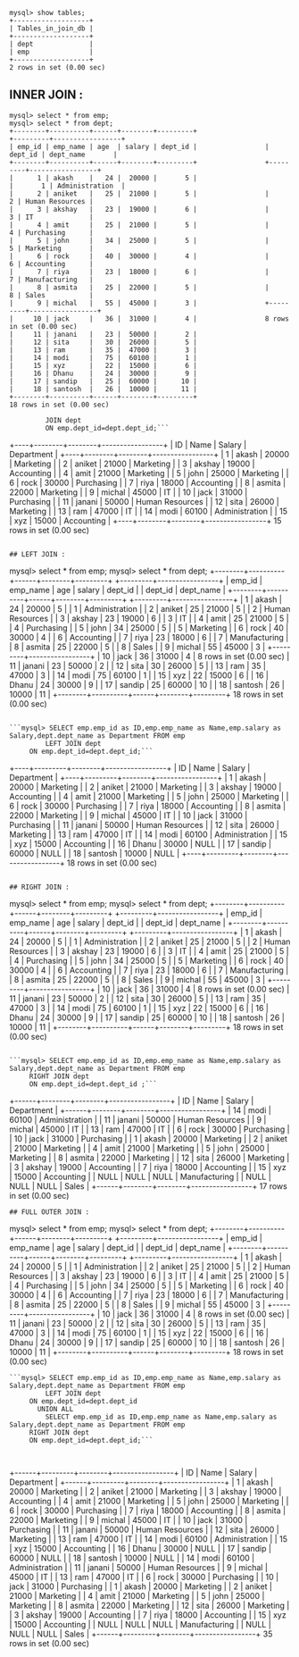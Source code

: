 ```
mysql> show tables;
+-------------------+
| Tables_in_join_db |
+-------------------+
| dept              |
| emp               |
+-------------------+
2 rows in set (0.00 sec)
```

## INNER JOIN :
```
mysql> select * from emp;                                                       mysql> select * from dept;
+--------+----------+------+--------+---------+                                 +---------+-----------------+
| emp_id | emp_name | age  | salary | dept_id |					| dept_id | dept_name       |
+--------+----------+------+--------+---------+					+---------+-----------------+
|      1 | akash    |   24 |  20000 |       5 |                		        |       1 | Administration  |
|      2 | aniket   |   25 |  21000 |       5 |					|       2 | Human Resources |
|      3 | akshay   |   23 |  19000 |       6 |					|       3 | IT              |
|      4 | amit     |   25 |  21000 |       5 |					|       4 | Purchasing      |
|      5 | john     |   34 |  25000 |       5 |					|       5 | Marketing       |
|      6 | rock     |   40 |  30000 |       4 |					|       6 | Accounting      |
|      7 | riya     |   23 |  18000 |       6 |					|       7 | Manufacturing   |
|      8 | asmita   |   25 |  22000 |       5 |					|       8 | Sales           |
|      9 | michal   |   55 |  45000 |       3 |					+---------+-----------------+
|     10 | jack     |   36 |  31000 |       4 |					8 rows in set (0.00 sec)
|     11 | janani   |   23 |  50000 |       2 |
|     12 | sita     |   30 |  26000 |       5 |
|     13 | ram      |   35 |  47000 |       3 |
|     14 | modi     |   75 |  60100 |       1 |
|     15 | xyz      |   22 |  15000 |       6 |
|     16 | Dhanu    |   24 |  30000 |       9 |
|     17 | sandip   |   25 |  60000 |      10 |
|     18 | santosh  |   26 |  10000 |      11 |
+--------+----------+------+--------+---------+
18 rows in set (0.00 sec)
```
```mysql> SELECT emp.emp_id as ID,emp.emp_name as Name,emp.salary as Salary,dept.dept_name as Department FROM emp
         JOIN dept
         ON emp.dept_id=dept.dept_id;```

```	
+----+--------+--------+-----------------+
| ID | Name   | Salary | Department      |
+----+--------+--------+-----------------+
|  1 | akash  |  20000 | Marketing       |
|  2 | aniket |  21000 | Marketing       |
|  3 | akshay |  19000 | Accounting      |
|  4 | amit   |  21000 | Marketing       |
|  5 | john   |  25000 | Marketing       |
|  6 | rock   |  30000 | Purchasing      |
|  7 | riya   |  18000 | Accounting      |
|  8 | asmita |  22000 | Marketing       |
|  9 | michal |  45000 | IT              |
| 10 | jack   |  31000 | Purchasing      |
| 11 | janani |  50000 | Human Resources |
| 12 | sita   |  26000 | Marketing       |
| 13 | ram    |  47000 | IT              |
| 14 | modi   |  60100 | Administration  |
| 15 | xyz    |  15000 | Accounting      |
+----+--------+--------+-----------------+
15 rows in set (0.00 sec)
```

## LEFT JOIN :
```
mysql> select * from emp;                                       		mysql> select * from dept;
+--------+----------+------+--------+---------+                 		+---------+-----------------+
| emp_id | emp_name | age  | salary | dept_id |					| dept_id | dept_name       |
+--------+----------+------+--------+---------+					+---------+-----------------+
|      1 | akash    |   24 |  20000 |       5 |                 		|       1 | Administration  |
|      2 | aniket   |   25 |  21000 |       5 |					|       2 | Human Resources |
|      3 | akshay   |   23 |  19000 |       6 |					|       3 | IT              |
|      4 | amit     |   25 |  21000 |       5 |					|       4 | Purchasing      |
|      5 | john     |   34 |  25000 |       5 |					|       5 | Marketing       |
|      6 | rock     |   40 |  30000 |       4 |					|       6 | Accounting      |
|      7 | riya     |   23 |  18000 |       6 |					|       7 | Manufacturing   |
|      8 | asmita   |   25 |  22000 |       5 |					|       8 | Sales           |
|      9 | michal   |   55 |  45000 |       3 |					+---------+-----------------+
|     10 | jack     |   36 |  31000 |       4 |					8 rows in set (0.00 sec)
|     11 | janani   |   23 |  50000 |       2 |
|     12 | sita     |   30 |  26000 |       5 |
|     13 | ram      |   35 |  47000 |       3 |
|     14 | modi     |   75 |  60100 |       1 |
|     15 | xyz      |   22 |  15000 |       6 |
|     16 | Dhanu    |   24 |  30000 |       9 |
|     17 | sandip   |   25 |  60000 |      10 |
|     18 | santosh  |   26 |  10000 |      11 |
+--------+----------+------+--------+---------+
18 rows in set (0.00 sec)
```

```mysql> SELECT emp.emp_id as ID,emp.emp_name as Name,emp.salary as Salary,dept.dept_name as Department FROM emp 
         LEFT JOIN dept
	 ON emp.dept_id=dept.dept_id;```

```
	
+----+---------+--------+-----------------+
| ID | Name    | Salary | Department      |
+----+---------+--------+-----------------+
|  1 | akash   |  20000 | Marketing       |
|  2 | aniket  |  21000 | Marketing       |
|  3 | akshay  |  19000 | Accounting      |
|  4 | amit    |  21000 | Marketing       |
|  5 | john    |  25000 | Marketing       |
|  6 | rock    |  30000 | Purchasing      |
|  7 | riya    |  18000 | Accounting      |
|  8 | asmita  |  22000 | Marketing       |
|  9 | michal  |  45000 | IT              |
| 10 | jack    |  31000 | Purchasing      |
| 11 | janani  |  50000 | Human Resources |
| 12 | sita    |  26000 | Marketing       |
| 13 | ram     |  47000 | IT              |
| 14 | modi    |  60100 | Administration  |
| 15 | xyz     |  15000 | Accounting      |
| 16 | Dhanu   |  30000 | NULL            |
| 17 | sandip  |  60000 | NULL            |
| 18 | santosh |  10000 | NULL            |
+----+---------+--------+-----------------+
18 rows in set (0.00 sec)

```

## RIGHT JOIN :
```
mysql> select * from emp;							mysql> select * from dept;
+--------+----------+------+--------+---------+                			+---------+-----------------+
| emp_id | emp_name | age  | salary | dept_id |					| dept_id | dept_name       |
+--------+----------+------+--------+---------+					+---------+-----------------+
|      1 | akash    |   24 |  20000 |       5 |                			|       1 | Administration  |
|      2 | aniket   |   25 |  21000 |       5 |					|       2 | Human Resources |
|      3 | akshay   |   23 |  19000 |       6 |					|       3 | IT              |
|      4 | amit     |   25 |  21000 |       5 |					|       4 | Purchasing      |
|      5 | john     |   34 |  25000 |       5 |					|       5 | Marketing       |
|      6 | rock     |   40 |  30000 |       4 |					|       6 | Accounting      |
|      7 | riya     |   23 |  18000 |       6 |					|       7 | Manufacturing   |
|      8 | asmita   |   25 |  22000 |       5 |					|       8 | Sales           |
|      9 | michal   |   55 |  45000 |       3 |					+---------+-----------------+
|     10 | jack     |   36 |  31000 |       4 |					8 rows in set (0.00 sec)
|     11 | janani   |   23 |  50000 |       2 |
|     12 | sita     |   30 |  26000 |       5 |
|     13 | ram      |   35 |  47000 |       3 |
|     14 | modi     |   75 |  60100 |       1 |
|     15 | xyz      |   22 |  15000 |       6 |
|     16 | Dhanu    |   24 |  30000 |       9 |
|     17 | sandip   |   25 |  60000 |      10 |
|     18 | santosh  |   26 |  10000 |      11 |
+--------+----------+------+--------+---------+
18 rows in set (0.00 sec)
```

```mysql> SELECT emp.emp_id as ID,emp.emp_name as Name,emp.salary as Salary,dept.dept_name as Department FROM emp 
	 RIGHT JOIN dept 
	 ON emp.dept_id=dept.dept_id ;```

```	
+------+--------+--------+-----------------+
| ID   | Name   | Salary | Department      |
+------+--------+--------+-----------------+
|   14 | modi   |  60100 | Administration  |
|   11 | janani |  50000 | Human Resources |
|    9 | michal |  45000 | IT              |
|   13 | ram    |  47000 | IT              |
|    6 | rock   |  30000 | Purchasing      |
|   10 | jack   |  31000 | Purchasing      |
|    1 | akash  |  20000 | Marketing       |
|    2 | aniket |  21000 | Marketing       |
|    4 | amit   |  21000 | Marketing       |
|    5 | john   |  25000 | Marketing       |
|    8 | asmita |  22000 | Marketing       |
|   12 | sita   |  26000 | Marketing       |
|    3 | akshay |  19000 | Accounting      |
|    7 | riya   |  18000 | Accounting      |
|   15 | xyz    |  15000 | Accounting      |
| NULL | NULL   |   NULL | Manufacturing   |
| NULL | NULL   |   NULL | Sales           |
+------+--------+--------+-----------------+
17 rows in set (0.00 sec)
```
## FULL OUTER JOIN :
```
mysql> select * from emp;                                       		mysql> select * from dept;
+--------+----------+------+--------+---------+                 		+---------+-----------------+
| emp_id | emp_name | age  | salary | dept_id |					| dept_id | dept_name       |
+--------+----------+------+--------+---------+					+---------+-----------------+
|      1 | akash    |   24 |  20000 |       5 |                 		|       1 | Administration  |
|      2 | aniket   |   25 |  21000 |       5 |					|       2 | Human Resources |
|      3 | akshay   |   23 |  19000 |       6 |					|       3 | IT              |
|      4 | amit     |   25 |  21000 |       5 |					|       4 | Purchasing      |
|      5 | john     |   34 |  25000 |       5 |					|       5 | Marketing       |
|      6 | rock     |   40 |  30000 |       4 |					|       6 | Accounting      |
|      7 | riya     |   23 |  18000 |       6 |					|       7 | Manufacturing   |
|      8 | asmita   |   25 |  22000 |       5 |					|       8 | Sales           |
|      9 | michal   |   55 |  45000 |       3 |					+---------+-----------------+
|     10 | jack     |   36 |  31000 |       4 |					8 rows in set (0.00 sec)
|     11 | janani   |   23 |  50000 |       2 |
|     12 | sita     |   30 |  26000 |       5 |
|     13 | ram      |   35 |  47000 |       3 |
|     14 | modi     |   75 |  60100 |       1 |
|     15 | xyz      |   22 |  15000 |       6 |
|     16 | Dhanu    |   24 |  30000 |       9 |
|     17 | sandip   |   25 |  60000 |      10 |
|     18 | santosh  |   26 |  10000 |      11 |
+--------+----------+------+--------+---------+
18 rows in set (0.00 sec)
```
```mysql> SELECT emp.emp_id as ID,emp.emp_name as Name,emp.salary as Salary,dept.dept_name as Department FROM emp
         LEFT JOIN dept 
	 ON emp.dept_id=dept.dept_id
       UNION ALL
         SELECT emp.emp_id as ID,emp.emp_name as Name,emp.salary as Salary,dept.dept_name as Department FROM emp
	 RIGHT JOIN dept 
	 ON emp.dept_id=dept.dept_id;```
	 
	
```	
+------+---------+--------+-----------------+
| ID   | Name    | Salary | Department      |
+------+---------+--------+-----------------+
|    1 | akash   |  20000 | Marketing       |
|    2 | aniket  |  21000 | Marketing       |
|    3 | akshay  |  19000 | Accounting      |
|    4 | amit    |  21000 | Marketing       |
|    5 | john    |  25000 | Marketing       |
|    6 | rock    |  30000 | Purchasing      |
|    7 | riya    |  18000 | Accounting      |
|    8 | asmita  |  22000 | Marketing       |
|    9 | michal  |  45000 | IT              |
|   10 | jack    |  31000 | Purchasing      |
|   11 | janani  |  50000 | Human Resources |
|   12 | sita    |  26000 | Marketing       |
|   13 | ram     |  47000 | IT              |
|   14 | modi    |  60100 | Administration  |
|   15 | xyz     |  15000 | Accounting      |
|   16 | Dhanu   |  30000 | NULL            |
|   17 | sandip  |  60000 | NULL            |
|   18 | santosh |  10000 | NULL            |
|   14 | modi    |  60100 | Administration  |
|   11 | janani  |  50000 | Human Resources |
|    9 | michal  |  45000 | IT              |
|   13 | ram     |  47000 | IT              |
|    6 | rock    |  30000 | Purchasing      |
|   10 | jack    |  31000 | Purchasing      |
|    1 | akash   |  20000 | Marketing       |
|    2 | aniket  |  21000 | Marketing       |
|    4 | amit    |  21000 | Marketing       |
|    5 | john    |  25000 | Marketing       |
|    8 | asmita  |  22000 | Marketing       |
|   12 | sita    |  26000 | Marketing       |
|    3 | akshay  |  19000 | Accounting      |
|    7 | riya    |  18000 | Accounting      |
|   15 | xyz     |  15000 | Accounting      |
| NULL | NULL    |   NULL | Manufacturing   |
| NULL | NULL    |   NULL | Sales           |
+------+---------+--------+-----------------+
35 rows in set (0.00 sec)
```
